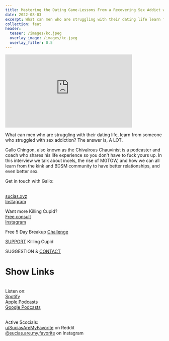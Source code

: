 ```yaml
---
title: Mastering the Dating Game-Lessons From a Recovering Sex Addict with Gallo Chingon
date: 2022-08-03
excerpt: What can men who are struggling with their dating life learn from a sex addict?
collection: feat
header:
  teaser: /images/kc.jpeg
  overlay_image: /images/kc.jpeg
  overlay_filter: 0.5
---
```


<iframe src='https://open.spotify.com/embed/episode/4YSJebUGmyOhfU0JbxNeKy' width='80%' height='232' frameborder='0' allowtransparency='true' allow='encrypted-media'></iframe>

What can men who are struggling with their dating life, learn from someone who struggled with sex addiction? The answer is, A LOT.

Gallo Chingon, also known as the Chivalrous Chauvinist is a podcaster and coach who shares his life experience so you don't have to fuck yours up. In this interview we talk about incels, the rise of MGTOW, and how we can all learn from the kink and BDSM community to have better relationships, and even better sex.

Get in touch with Gallo:

<br>[sucias.xyz](https://sucias.xyz)
<br>[Instagram](https://www.instagram.com/sucias.are.my.favorite)

Want more Killing Cupid?
<br>[Free consult](https://app.squarespacescheduling.com/schedule.php?owner=26058093&appointmentType=32780901)
<br>[Instagram](https://www.instagram.com/killingcupid__)

Free 5 Day Breakup [Challenge](https://www.killingcupid.com/5-day-breakup-challenge)

[SUPPORT](https://www.buymeacoffee.com/NadiaAni) Killing Cupid

SUGGESTION & <a href="mailto:Nadia@KilllingCupid.com">CONTACT</a> 

# Show Links

<br> Listen on:
<br> [Spotify](https://open.spotify.com/show/3XjoipCU3QzeIaQAAQpBdW)  <a href='https://open.spotify.com/show/3XjoipCU3QzeIaQAAQpBdW'><i class='fab fa-spotify'></i></a>
<br> [Apple Podcasts](https://podcasts.apple.com/us/podcast/sucias-are-my-favorite/id1548173787)<a href='https://podcasts.apple.com/us/podcast/sucias-are-my-favorite/id1548173787'><i class='fas fa-podcast'></i></a>
<br> [Google Podcasts](https://podcasts.google.com/feed/aHR0cHM6Ly9hbmNob3IuZm0vcy80MjI0YzYzYy9wb2RjYXN0L3Jzcw)  <a href='https://podcasts.google.com/feed/aHR0cHM6Ly9hbmNob3IuZm0vcy80MjI0YzYzYy9wb2RjYXN0L3Jzcw'><i class='fab fa-google-play'></i></a>

<br> Active Scocials:
<br> [u/SuciasAreMyFavorite](https://reddit.com/u/suciasaremyfavorite/submitted) on Reddit <a href='https://reddit.com/u/suciasaremyfavorite/submitted'><i class='fab fa-reddit'></i></a>
<br> [@sucias.are.my.favorite](https://instagram.com/sucias.are.my.favorite) on Instagram  <a href='https://www.instagram.com/sucias.are.my.favorite'><i class='fab fa-instagram'></i></a>

